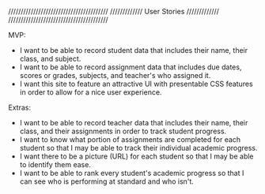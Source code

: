 ////////////////////////////////////////
///////////// User Stories /////////////
////////////////////////////////////////

MVP:
* I want to be able to record student data that includes their name, their class, and subject.
* I want to be able to record assignment data that includes due dates, scores or grades, subjects, and teacher's who assigned it.
* I want this site to feature an attractive UI with presentable CSS features in order to allow for a nice user experience.

Extras:
* I want to be able to record teacher data that includes their name, their class, and their assignments in order to track student progress.
* I want to know what portion of assignments are completed for each student so that I may be able to track their individual academic progress.
* I want there to be a picture (URL) for each student so that I may be able to identify them ease.
* I want to be able to rank every student's academic progress so that I can see who is performing at standard and who isn't.
